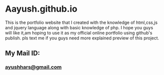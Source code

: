 # Aayush.github.io

This is the portfolio website that I created with the knowledge of html,css,js and jquery language along with basic knowledge of php.
I hope you guys will like it,am hoping to use it as my official online portfolio using github's publish.
pls text me if you guys need more explained preview of this project.
## My Mail ID:
###     ayushhars@gmail.com
